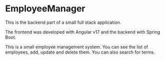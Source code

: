 # EmployeeManager

This is the backend part of a small full stack application.

The frontend was developed with Angular v17 and the backend with Spring Boot.

This is a small employee management system. You can see the list of employees, add, update and delete them. You can also search for terms.
